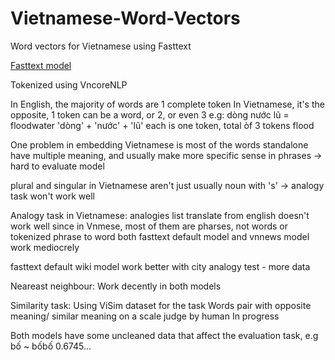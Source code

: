 # Vietnamese-Word-Vectors
Word vectors for Vietnamese using Fasttext

[Fasttext model](https://drive.google.com/open?id=1ktHmHxoqV1iab3vWDeRmiGDg9v9hGshF)

Tokenized using VncoreNLP

In English, the majority of words are 1 complete token
In Vietnamese, it's the opposite, 1 token can be a word, or 2, or even 3
e.g: 
dòng nước lũ = floodwater
'dòng' + 'nước' + 'lũ' each is one token, total òf 3 tokens
flood


One problem in embedding Vietnamese is most of the words standalone have multiple meaning, and usually make more specific sense in phrases
-> hard to evaluate model

plural and singular in Vietnamese aren't just usually noun with 's'
-> analogy task won't work well

Analogy task in Vietnamese:
analogies list translate from english doesn't work well since in Vnmese, most of them are pharses, not words or tokenized phrase to word
both fasttext default model and vnnews model work mediocrely

fasttext default wiki model work better with city analogy test - more data 

Neareast neighbour:
Work decently in both models

Similarity task:
Using ViSim dataset for the task
Words pair with opposite meaning/ similar meaning on a scale judge by human
In progress

Both models have some uncleaned data that affect the evaluation task, e.g bố ~ bốbố 0.6745...
